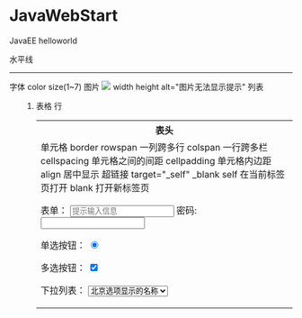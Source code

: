# JavaWebStart
JavaEE helloworld

<html>
水平线 <hr />
字体 <font></font> color size(1~7)
图片 <img src="pic.png"> width height alt="图片无法显示提示"
列表 <ul> <ol> <li>  
表格 <table>  <th>表头  <tr>行  <td> 单元格 border 
rowspan 一列跨多行  colspan 一行跨多栏
cellspacing 单元格之间的间距 cellpadding 单元格内边距
align 居中显示
<!-- <table>
        <caption>表名</caption>
     </table>       -->
超链接 <a href="www.html#页面的指定位置的id" ></a> 
target="_self" _blank  self 在当前标签页打开 blank 打开新标签页

表单：
<input type="text" name="提交到服务器的参数名" 
        maxlength="" readonly="" placeholder="提示输入信息">
密码:
<input type="password" name="">

单选按钮：
<input type="radio" name="" value="选项值" 
        checked="true 表示是否默认选中">

多选按钮：
<input type="checkbox" name="" value="" checked="">

下拉列表：
<select name="用来区分多个select" >
        <option value="选项值" selected="请选择">北京选项显示的名称</option>
</select>
